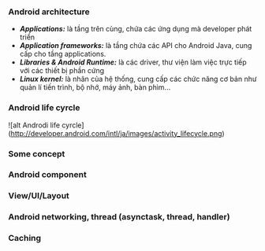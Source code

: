 ### Android architecture

* ***Applications:*** là tầng trên cùng, chứa các ứng dụng mà developer phát triển
* ***Application frameworks:*** là tầng chứa các API cho Android Java, cung cấp cho tầng applications.
* ***Libraries & Android Runtime:*** là các driver, thư viện làm việc trực tiếp với các thiết bị phần cứng
* ***Linux kernel:*** là nhân của hệ thống, cung cấp các chức năng cơ bản như quản lí tiến trình, bộ nhớ, máy ảnh, bàn phìm...

### Android life cyrcle

![alt Androdi life cyrcle] (http://developer.android.com/intl/ja/images/activity_lifecycle.png)

### Some concept

### Android component

### View/UI/Layout

### Android networking, thread (asynctask, thread, handler)

### Caching